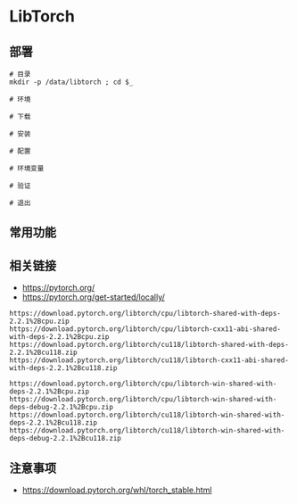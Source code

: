 # LibTorch

## 部署

```
# 目录
mkdir -p /data/libtorch ; cd $_

# 环境

# 下载

# 安装

# 配置

# 环境变量

# 验证

# 退出
```

## 常用功能

## 相关链接

* https://pytorch.org/
* https://pytorch.org/get-started/locally/

```
https://download.pytorch.org/libtorch/cpu/libtorch-shared-with-deps-2.2.1%2Bcpu.zip
https://download.pytorch.org/libtorch/cpu/libtorch-cxx11-abi-shared-with-deps-2.2.1%2Bcpu.zip
https://download.pytorch.org/libtorch/cu118/libtorch-shared-with-deps-2.2.1%2Bcu118.zip
https://download.pytorch.org/libtorch/cu118/libtorch-cxx11-abi-shared-with-deps-2.2.1%2Bcu118.zip

https://download.pytorch.org/libtorch/cpu/libtorch-win-shared-with-deps-2.2.1%2Bcpu.zip
https://download.pytorch.org/libtorch/cpu/libtorch-win-shared-with-deps-debug-2.2.1%2Bcpu.zip
https://download.pytorch.org/libtorch/cu118/libtorch-win-shared-with-deps-2.2.1%2Bcu118.zip
https://download.pytorch.org/libtorch/cu118/libtorch-win-shared-with-deps-debug-2.2.1%2Bcu118.zip
```

## 注意事项

* https://download.pytorch.org/whl/torch_stable.html
